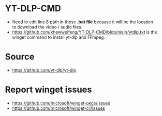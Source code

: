 # YT-DLP-CMD
- Need to edit line 8 path in those **.bat file** because it will be the location to download the video / audio files.
- https://github.com/khewweifeng/YT-DLP-CMD/blob/main/ytdlp.txt is the winget command to install yt-dlp and FFmpeg.

# Source 
- https://github.com/yt-dlp/yt-dlp

# Report winget issues
- https://github.com/microsoft/winget-pkgs/issues
- https://github.com/microsoft/winget-cli/issues
